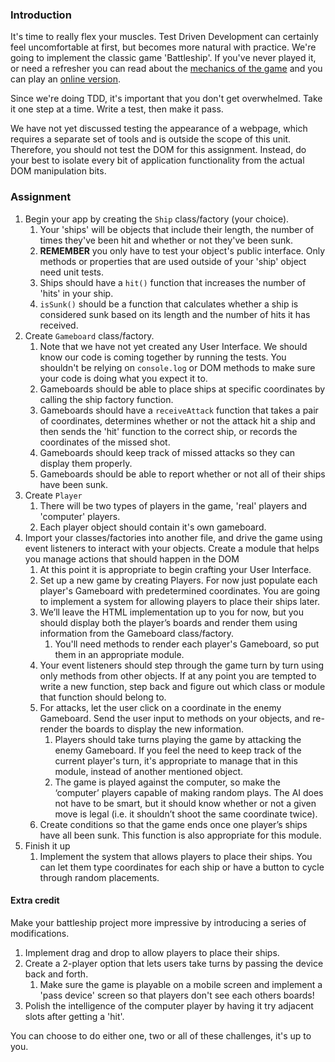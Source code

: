 ### Introduction

It's time to really flex your muscles. Test Driven Development can certainly feel uncomfortable at first, but becomes more natural with practice. We're going to implement the classic game 'Battleship'. If you've never played it, or need a refresher you can read about the [mechanics of the game](<https://en.wikipedia.org/wiki/Battleship_(game)>) and you can play an [online version](http://en.battleship-game.org/).

Since we're doing TDD, it's important that you don't get overwhelmed. Take it one step at a time. Write a test, then make it pass.

We have not yet discussed testing the appearance of a webpage, which requires a separate set of tools and is outside the scope of this unit. Therefore, you should not test the DOM for this assignment. Instead, do your best to isolate every bit of application functionality from the actual DOM manipulation bits.

### Assignment

<div class="lesson-content__panel" markdown="1">

1. Begin your app by creating the `Ship` class/factory (your choice).
   1. Your 'ships' will be objects that include their length, the number of times they've been hit and whether or not they've been sunk.
   1. **REMEMBER** you only have to test your object's public interface. Only methods or properties that are used outside of your 'ship' object need unit tests.
   1. Ships should have a `hit()` function that increases the number of 'hits' in your ship.
   1. `isSunk()` should be a function that calculates whether a ship is considered sunk based on its length and the number of hits it has received.
1. Create `Gameboard` class/factory.
   1. Note that we have not yet created any User Interface. We should know our code is coming together by running the tests. You shouldn't be relying on `console.log` or DOM methods to make sure your code is doing what you expect it to.
   1. Gameboards should be able to place ships at specific coordinates by calling the ship factory function.
   1. Gameboards should have a `receiveAttack` function that takes a pair of coordinates, determines whether or not the attack hit a ship and then sends the 'hit' function to the correct ship, or records the coordinates of the missed shot.
   1. Gameboards should keep track of missed attacks so they can display them properly.
   1. Gameboards should be able to report whether or not all of their ships have been sunk.
1. Create `Player`
    1. There will be two types of players in the game, 'real' players and 'computer' players.
    1. Each player object should contain it's own gameboard.
1. Import your classes/factories into another file, and drive the game using event listeners to interact with your objects. Create a module that helps you manage actions that should happen in the DOM
    1. At this point it is appropriate to begin crafting your User Interface.
    1. Set up a new game by creating Players. For now just populate each player's Gameboard with predetermined coordinates. You are going to implement a system for allowing players to place their ships later.
    1. We’ll leave the HTML implementation up to you for now, but you should display both the player’s boards and render them using information from the Gameboard class/factory.
        1. You'll need methods to render each player's Gameboard, so put them in an appropriate module.
    1. Your event listeners should step through the game turn by turn using only methods from other objects. If at any point you are tempted to write a new function, step back and figure out which class or module that function should belong to.
    1. For attacks, let the user click on a coordinate in the enemy Gameboard. Send the user input to methods on your objects, and re-render the boards to display the new information.
        1. Players should take turns playing the game by attacking the enemy Gameboard. If you feel the need to keep track of the current player's turn, it's appropriate to manage that in this module, instead of another mentioned object.
        1. The game is played against the computer, so make the ‘computer’ players capable of making random plays. The AI does not have to be smart, but it should know whether or not a given move is legal (i.e. it shouldn’t shoot the same coordinate twice).
    1. Create conditions so that the game ends once one player’s ships have all been sunk. This function is also appropriate for this module.
1. Finish it up
   1. Implement the system that allows players to place their ships. You can let them type coordinates for each ship or have a button to cycle through random placements.

#### Extra credit

Make your battleship project more impressive by introducing a series of modifications.

1. Implement drag and drop to allow players to place their ships.
1. Create a 2-player option that lets users take turns by passing the device back and forth.
   1. Make sure the game is playable on a mobile screen and implement a 'pass device' screen so that players don't see each others boards!
1. Polish the intelligence of the computer player by having it try adjacent slots after getting a 'hit'.

You can choose to do either one, two or all of these challenges, it's up to you.

</div>
